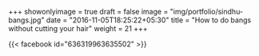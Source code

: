 +++
showonlyimage = true
draft = false
image = "img/portfolio/sindhu-bangs.jpg"
date = "2016-11-05T18:25:22+05:30"
title = "How to do bangs without cutting your hair"
weight = 21
+++

{{< facebook id="636319963635502" >}}
